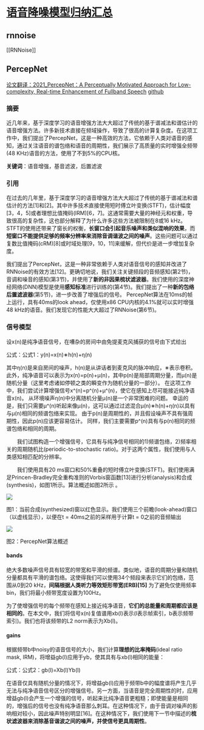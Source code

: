 # [语音降噪模型归纳汇总](https://zhuanlan.zhihu.com/p/431275459)
## rnnoise
[[RNNoise]]
## PercepNet
[论文翻译：2021_PercepNet：A Perceptually Motivated Approach for Low-complexity, Real-time Enhancement of Fullband Speech](https://www.cnblogs.com/LXP-Never/p/15679428.html)
[github](https://hub.nuaa.cf/jzi040941/PercepNet)
### 摘要
近几年来，基于深度学习的语音增强方法大大超过了传统的基于谱减法和谱估计的语音增强方法。许多新技术直接在频域操作，导致了很高的计算复杂度。在这项工作中，我们提出了PercepNet，这是一种高效的方法，它依赖于人类对语音的感知，通过关注语音的谱包络和语音的周期性，我们展示了高质量的实时增强全频带(48 KHz)语音的方法，使用了不到5%的CPU核。

**关键词**：语音增强，基音滤波，后置滤波
### 引用

在过去的几年里，基于深度学习的语音增强方法大大超过了传统的基于谱减法和谱估计的方法[1]和[2]。其中许多技术直接使用短时傅立叶变换(STFT)，估计幅度[3，4，5]或者理想比值掩码(IRM)[6，7]。这通常需要大量的神经元和权重，导致很高的复杂性，这也部分解释了为什么许多这些方法被限制在8或16 kHz。STFT的使用还带来了窗长的权衡，**长窗口会引起音乐噪声和类似混响的效果**，而**短窗口不能提供足够的频率分辨率来消除音调谐波之间的噪声**。这些问题可以通过复数比值掩码(cRM)[8]或时域处理[9，10，11]来缓解，但代价是进一步增加复杂度。

我们提出了PercepNet，这是一种非常依赖于人类对语音信号的感知并改进了RNNoise的有效方法[12]。更确切地说，我们关注关键频段的音频感知(第2节)，音调和噪音的感知(第3节)，并使用了**新的非因果梳状滤波器**。我们使用的深度神经网络(DNN)模型是使用**感知标准**进行训练的(第4节)。我们提出了一种**新的包络后置滤波器**(第5节)，进一步改善了增强后的信号。
PercepNet算法在10ms的帧上运行，具有40ms的look ahead，仅使用x86 CPU内核的4.1%就可以实时增强48 kHz的语音。我们发现它的性能大大超过了RNNoise(第6节)。
### 信号模型

设x(n)是纯净语音信号，在嘈杂的房间中由免提麦克风捕获的信号由下式给出

公式：公式1：y(n)=x(n)∗h(n)+η(n)

其中η(n)是来自房间的噪声，h(n)是从讲话者到麦克风的脉冲响应，∗表示卷积。 此外，纯净语音可以表示为x(n)=p(n)+μ(n)，其中p(n)是局部周期分量，而μ(n)是随机分量（这里考虑诸如停顿之类的瞬变作为随机分量的一部分）。 在这项工作中，我们尝试计算增强信号x^(n)=p^(n)+μ^(n)，使它在感知上尽可能接近纯净语音x(n)。 从环境噪声η(n)中分离随机分量μ(n)是一个非常困难的问题。 幸运的是，我们只需要μ^(n)听起来像μ(n)，这可以通过过滤混合μ(n)∗h(n)+η(n)以具有与μ(n)相同的频谱包络来实现。 由于p(n)是周期性的，并且假设噪声不具有强周期性，因此p(n)应该更容易估计。 同样，我们主要需要p^(n)具有与p(n)相同的频谱包络和相同的周期。

　　我们试图构造一个增强信号，它具有与纯净信号相同的1)频谱包络，2)频率相关的周期随机比(periodic-to-stochastic ratio)。对于这两个属性，我们使用与人类感知相匹配的分辨率。

　　我们使用具有20 ms窗口和50%重叠的短时傅立叶变换(STFT)。我们使用满足Princen-Bradley完全重构准则的Vorbis窗函数[13]进行分析(analysis)和合成(synthesis)，如图1所示。算法概述如图2所示 。

![](https://img2020.cnblogs.com/blog/1433301/202112/1433301-20211212165547685-182148745.png)

图1：当前合成(synthesized)窗以红色显示。我们使用三个前瞻(look-ahead)窗口（以虚线显示），以便在t = 40ms之前的采样用于计算t = 0之前的音频输出

![](https://img2020.cnblogs.com/blog/1433301/202112/1433301-20211212165600860-518715299.png)

图2：PercepNet算法概述
#### bands
绝大多数噪声信号具有较宽的带宽和平滑的频谱。类似地，语音的周期分量和随机分量都具有平滑的谱包络。这使得我们可以使用34个频段来表示它们的包络，范围从0到20 kHz，**间隔根据人类听力等效矩形带宽(ERB)[15]** 为了避免仅使用频率bin，我们将最小频带宽度设置为100Hz。

为了使增强信号的每个频带在感知上接近纯净语音，**它们的总能量和周期都应该是相同的**。在本文中，我们将信号x(n)复值谱用xb(l)表示(l表示帧索引，b表示频带索引)。我们也将该频带的L2 norm表示为Xb(l)。
#### gains
根据频带b中noisy的语音信号的大小，我们计算**理想的比率掩码**(ideal ratio mask, IRM)，将增益gb(l)应用于yb，使其具有与xb(l)相同的能量：

公式：公式2：gb(l)=Xb(l)Yb(l)

在语音仅具有随机分量的情况下，将增益gb(l)应用于频带b中的幅度谱将产生几乎无法与纯净语音信号区分的增强信号。另一方面，当语音是完全周期性的时，应用增益gb(l)会产生一个增强的信号，听起来比纯净语音更粗糙；即使能量是相同的，增强后的信号也没有纯净语音那么刺耳。在这种情况下，由于音调对噪声的影响相对较小，因此噪声特别明显[16]。在这种情况下，我们使用下一节中描述的**梳状滤波器来消除基音谐波之间的噪声，并使信号更具周期性**。

　　